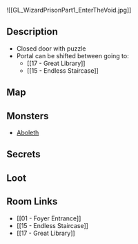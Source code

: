 ![[GL_WizardPrisonPart1_EnterTheVoid.jpg]]
## Description

* Closed door with puzzle
* Portal can be shifted between going to:
	* [[17 - Great Library]]
	* [[15 - Endless Staircase]]

## Map

## Monsters

* [Aboleth](https://www.dndbeyond.com/monsters/16762-aboleth)

## Secrets

## Loot

## Room Links

*  [[01 - Foyer Entrance]]
*  [[15 - Endless Staircase]]
*  [[17 - Great Library]]